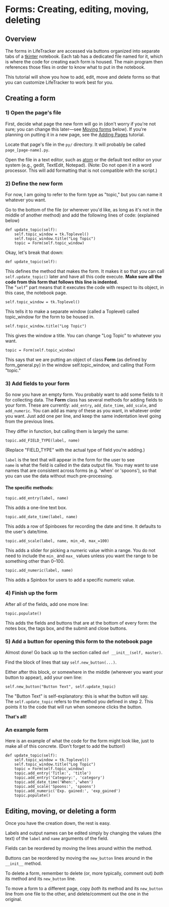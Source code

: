 # Forms: Creating, editing, moving, deleting

## Overview

The forms in LifeTracker are accessed via buttons organized into
  separate tabs of a [tkinter](https://docs.python.org/3/library/tkinter.html)
  notebook. Each tab has a dedicated file named for
  it, which is where the code for creating each form is housed. The main program
  then references those files in order to know what to put in the notebook.

This tutorial will show you how to add, edit, move and delete forms so that you
  can customize LifeTracker to work best for you.

## Creating a form

### 1) Open the page's file

First, decide what page the new form will go in (don't worry if you're not sure;
  you can change this later&mdash;see [Moving forms]() below). If you're planning
  on putting it in a new page, see the [Adding Pages]() tutorial.

Locate that page's file in the `py/` directory. It will probably be called
  `page_[page-name].py`.

Open the file in a text editor, such as [atom](http://atom.io) or the default
  text editor on your system (e.g., gedit, TextEdit, Notepad). (Note: Do not open
  it in a word processor. This will add formatting that is not compatible with
  the script.)

### 2) Define the new form

For now, I am going to refer to the form type as "topic," but you can name it
  whatever you want.

Go to the bottom of the file (or wherever you'd like, as long as it's not in the
  middle of another method) and add the following lines of code: (explained below)

```{Python}
def update_topic(self):
    self.topic_window = tk.Toplevel()
    self.topic_window.title("Log Topic")
    topic = Form(self.topic_window)
```

Okay, let's break that down:

```{Python}
def update_topic(self):
```

This defines the method that makes the form. It makes it so that you can call
    `self.update_topic()` later and have all this code execute. **Make sure
    all the code from this form that follows this line is indented.**  
The "`self`" part means that it executes the code with respect to its object,
    in this case, the notebook page.

```{Python}
self.topic_window = tk.Toplevel()
```

This tells it to make a separate window (called a Toplevel) called topic_window
    for the form to be housed in.

```{Python}
self.topic_window.title("Log Topic")
```

This gives the window a title. You can change "Log Topic" to whatever you want.

```{Python}
topic = Form(self.topic_window)
```

This says that we are putting an object of class **Form** (as defined by
    form_general.py) in the window self.topic_window, and calling that Form "topic."

### 3) Add fields to your form

So now you have an empty form. You probably want to add some fields to it for
    collecting data. The **Form** class has several methods for adding fields to
    your form. These are currently: `add_entry`, `add_date_time`,
    `add_scale`, and `add_numeric`. You can add as many of these as you want, in
    whatever order you want. Just add one per line, and keep the same indentation
    level going from the previous lines.

They differ in function, but calling them is largely the same:

```{Python}
topic.add_FIELD_TYPE(label, name)
```

(Replace "FIELD_TYPE" with the actual type of field you're adding.)

`label` is the text that will appear in the form for the user to see  
`name` is what the field is called in the data output file. You may want to use
    names that are consistent across forms (e.g. 'when' or 'spoons'), so that
    you can use the data without much pre-processing.

#### The specific methods:

```{Python}
topic.add_entry(label, name)
```

This adds a one-line text box.

```{Python}
topic.add_date_time(label, name)
```

This adds a row of Spinboxes for recording the date and time. It defaults to the
    user's date/time.

```{Python}
topic.add_scale(label, name, min_=0, max_=100)
```

This adds a slider for picking a numeric value within a range. You do not need
    to include the `min_` and `max_` values unless you want the range to be
    something other than 0&ndash;100.

```{Python}
topic.add_numeric(label, name)
```

This adds a Spinbox for users to add a specific numeric value.


### 4) Finish up the form

After all of the fields, add one more line:

```{Python}
topic.populate()
```

This adds the fields and buttons that are at the bottom of every form: the notes
    box, the tags box, and the submit and close buttons.

### 5) Add a button for opening this form to the notebook page

Almost done! Go back up to the section called `def __init__(self, master)`.

Find the block of lines that say `self.new_button(...)`.

Either after this block, or somewhere in the middle (wherever you want your
    button to appear), add your own line:

```{Python}
self.new_button("Button Text", self.update_topic)
```

The "Button Text" is self-explanatory: this is what the button will say.  
The `self.update_topic` refers to the method you defined in step 2. This points
    it to the code that will run when someone clicks the button.

**That's all!**

### An example form

Here is an example of what the code for the form might look like, just to make
    all of this concrete. (Don't forget to add the button!)

```{Python}
def update_topic(self):
    self.topic_window = tk.Toplevel()
    self.topic_window.title("Log Topic")
    topic = Form(self.topic_window)
    topic.add_entry('Title:', 'title')
    topic.add_entry('Category:', 'category')
    topic.add_date_time('When:','when')
    topic.add_scale('Spoons:', 'spoons')
    topic.add_numeric('Exp. gained:', 'exp_gained')
    topic.populate()
```

## Editing, moving, or deleting a form

Once you have the creation down, the rest is easy.

Labels and output names can be edited simply by changing the values (the text)
    of the `label` and `name` arguments of the field.

Fields can be reordered by moving the lines around within the method.

Buttons can be reordered by moving the `new_button` lines around in the
    `__init__` method.

To delete a form, remember to delete (or, more typically, comment out) *both*
    its method and its `new_button` line.

To move a form to a different page, copy *both* its method and its `new_button`
    line from one file to the other, and delete/comment out the one in the original.
